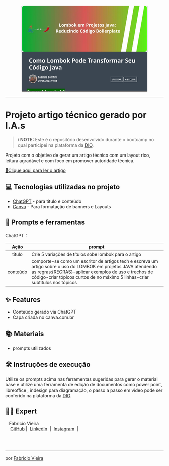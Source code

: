 <p align="center">
  <img 
    src="assets/preview.png"
    width="400"  
  />
</p>

-------

# Projeto artigo técnico gerado por I.A.s


 > ℹ️ **NOTE:** Este é o repositório desenvolvido durante o bootcamp no qual participei na plataforma da [DIO](https://dio.me).

Projeto com o objetivo de gerar um artigo técnico com um layout rico, leitura agradável e com foco em promover autoridade técnica.

<a href="https://web.dio.me/articles/como-lombok-pode-transformar-seu-codigo-java?back=%2Farticles&open-modal=true&page=1&order=oldest" title="View PDF now"> 📕Clique aqui para ler o artigo</a>

## 💻 Tecnologias utilizadas no projeto

- [ChatGPT](https://chat.openai.com/) - para título e conteúdo
- [Canva](https://https://www.canva.com/pt_br/) - Para formatação de banners e Layouts

## 📄 Prompts e ferramentas


ChatGPT：

|   Ação   | prompt                                                                                                                                                                                                                                                                         |
| :------: | ------------------------------------------------------------------------------------------------------------------------------------------------------------------------------------------------------------------------------------------------------------------------------ |
|  título  | Crie 5 variações de títulos sobe lombok para o artigo                                                                                                                                                                                                    |
| conteúdo | comporte-se como um escritor de artigos tech e escreva um artigo sobre o uso do LOMBOK em projetos JAVA atendendo as regras:{REGRAS}-aplicar exemplos de uso e trechos de código-criar tópicos curtos de no máximo 5 linhas-criar subtitulos nos tópicos |


## ✨ Features

- Conteúdo gerado via ChatGPT
- Capa criada no canva.com.br

## 📚 Materiais

- prompts utilizados

## 🛠️ Instruções de execução

Utilize os prompts acima nas ferramentas sugeridas para gerar o material base e utilize uma ferramenta de edição de documentos como power point, libreoffice , indesign para diagramação, o passo a passo em vídeo pode ser conferido na plataforma da [DIO](https://dio.me).

## 👨‍💻 Expert

<p>
    <p>&nbsp&nbsp&nbspFabricio Vieira<br>
    &nbsp&nbsp&nbsp
    <a href="https://github.com/vieira-fabricio">
    GitHub</a>&nbsp;|&nbsp;
    <a href="https://www.linkedin.com/in/vieira-fabricio/">LinkedIn</a>
&nbsp;|&nbsp;
    <a href="https://www.instagram.com/diar.iodev/">
    Instagram</a>
&nbsp;|&nbsp;</p>
</p>
<br/><br/>
<p>

---

por [Fabricio Vieira](https://github.com/vieira-fabricio)
